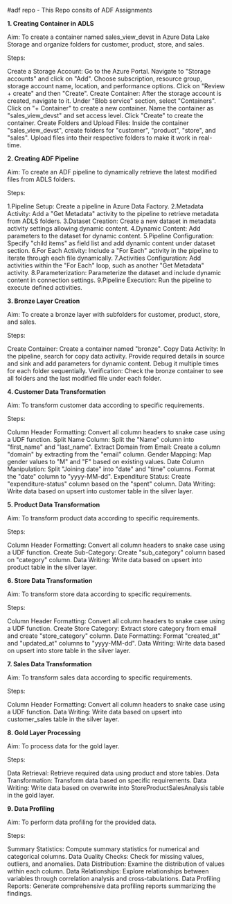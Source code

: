 #adf repo - This Repo consits of ADF Assignments


**1. Creating Container in ADLS**

Aim: To create a container named sales_view_devst in Azure Data Lake Storage and organize folders for customer, product, store, and sales.

Steps:

Create a Storage Account:
Go to the Azure Portal.
Navigate to "Storage accounts" and click on "Add".
Choose subscription, resource group, storage account name, location, and performance options.
Click on "Review + create" and then "Create".
Create Container:
After the storage account is created, navigate to it.
Under "Blob service" section, select "Containers".
Click on "+ Container" to create a new container.
Name the container as "sales_view_devst" and set access level.
Click "Create" to create the container.
Create Folders and Upload Files:
Inside the container "sales_view_devst", create folders for "customer", "product", "store", and "sales".
Upload files into their respective folders to make it work in real-time.

**2. Creating ADF Pipeline**

Aim: To create an ADF pipeline to dynamically retrieve the latest modified files from ADLS folders.

Steps:

1.Pipeline Setup:
Create a pipeline in Azure Data Factory.
2.Metadata Activity:
Add a "Get Metadata" activity to the pipeline to retrieve metadata from ADLS folders.
3.Dataset Creation:
Create a new dataset in metadata activity settings allowing dynamic content.
4.Dynamic Content:
Add parameters to the dataset for dynamic content.
5.Pipeline Configuration:
Specify "child items" as field list and add dynamic content under dataset section.
6.For Each Activity:
Include a "For Each" activity in the pipeline to iterate through each file dynamically.
7.Activities Configuration:
Add activities within the "For Each" loop, such as another "Get Metadata" activity.
8.Parameterization:
Parameterize the dataset and include dynamic content in connection settings.
9.Pipeline Execution:
Run the pipeline to execute defined activities.

**3. Bronze Layer Creation**

Aim: To create a bronze layer with subfolders for customer, product, store, and sales.

Steps:

Create Container:
Create a container named "bronze".
Copy Data Activity:
In the pipeline, search for copy data activity.
Provide required details in source and sink and add parameters for dynamic content.
Debug it multiple times for each folder sequentially.
Verification:
Check the bronze container to see all folders and the last modified file under each folder.

**4. Customer Data Transformation**

Aim: To transform customer data according to specific requirements.

Steps:

Column Header Formatting:
Convert all column headers to snake case using a UDF function.
Split Name Column:
Split the "Name" column into "first_name" and "last_name".
Extract Domain from Email:
Create a column "domain" by extracting from the "email" column.
Gender Mapping:
Map gender values to "M" and "F" based on existing values.
Date Column Manipulation:
Split "Joining date" into "date" and "time" columns.
Format the "date" column to "yyyy-MM-dd".
Expenditure Status:
Create "expenditure-status" column based on the "spent" column.
Data Writing:
Write data based on upsert into customer table in the silver layer.

**5. Product Data Transformation**

Aim: To transform product data according to specific requirements.

Steps:

Column Header Formatting:
Convert all column headers to snake case using a UDF function.
Create Sub-Category:
Create "sub_category" column based on "category" column.
Data Writing:
Write data based on upsert into product table in the silver layer.

**6. Store Data Transformation**

Aim: To transform store data according to specific requirements.

Steps:

Column Header Formatting:
Convert all column headers to snake case using a UDF function.
Create Store Category:
Extract store category from email and create "store_category" column.
Date Formatting:
Format "created_at" and "updated_at" columns to "yyyy-MM-dd".
Data Writing:
Write data based on upsert into store table in the silver layer.

**7. Sales Data Transformation**

Aim: To transform sales data according to specific requirements.

Steps:

Column Header Formatting:
Convert all column headers to snake case using a UDF function.
Data Writing:
Write data based on upsert into customer_sales table in the silver layer.

**8. Gold Layer Processing**

Aim: To process data for the gold layer.

Steps:

Data Retrieval:
Retrieve required data using product and store tables.
Data Transformation:
Transform data based on specific requirements.
Data Writing:
Write data based on overwrite into StoreProductSalesAnalysis table in the gold layer.

**9. Data Profiling**

Aim: To perform data profiling for the provided data.

Steps:

Summary Statistics:
Compute summary statistics for numerical and categorical columns.
Data Quality Checks:
Check for missing values, outliers, and anomalies.
Data Distribution:
Examine the distribution of values within each column.
Data Relationships:
Explore relationships between variables through correlation analysis and cross-tabulations.
Data Profiling Reports:
Generate comprehensive data profiling reports summarizing the findings.
